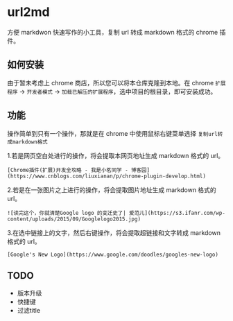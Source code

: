# url2md

方便 markdwon 快速写作的小工具，复制 url 转成 markdown 格式的 chrome 插件。

## 如何安装

由于暂未考虑上 chrome 商店，所以您可以将本仓库克隆到本地。在 chrome `扩展程序` -> `开发者模式` -> `加载已解压的扩展程序`，选中项目的根目录，即可安装成功。

## 功能

操作简单到只有一个操作，那就是在 chrome 中使用鼠标右键菜单选择 `复制url转成markdown格式`

1.若是网页空白处进行的操作，将会提取本网页地址生成 markdown 格式的 url。

```text
[Chrome插件(扩展)开发全攻略 - 我是小茗同学 - 博客园](https://www.cnblogs.com/liuxianan/p/chrome-plugin-develop.html)
```
 
2.若是在一张图片之上进行的操作，将会提取图片地址生成 markdown 格式的 url。

```text
![读完这个，你就清楚Google logo 的变迁史了| 爱范儿](https://s3.ifanr.com/wp-content/uploads/2015/09/Googlelogo2015.jpg)
```

3.在选中链接上的文字，然后右键操作，将会提取超链接和文字转成 markdown 格式的 url。

```text
[Google's New Logo](https://www.google.com/doodles/googles-new-logo)
```

## TODO

- 版本升级
- 快捷键
- 过滤title